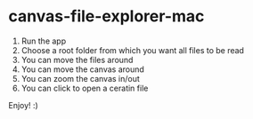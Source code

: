 # canvas-file-explorer-mac

1. Run the app
2. Choose a root folder from which you want all files to be read
3. You can move the files around
4. You can move the canvas around
5. You can zoom the canvas in/out
6. You can click to open a ceratin file

Enjoy! :)
